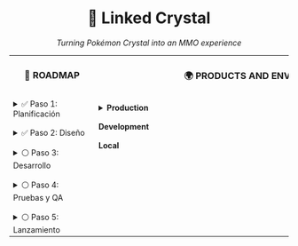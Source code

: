 <h1 align="center">💎 Linked Crystal</h1>
<p align="center"><em>Turning Pokémon Crystal into an MMO experience</em></p>

<table>
  <tr>
    <td valign="top">
      <h3 align="center">🚀 ROADMAP</h3>
      <img src="https://via.placeholder.com/400x1/FFFFFF/FFFFFF" alt="" width="140" height="1">
      <br>
      <details>
        <summary>✅ Paso 1: Planificación</summary>
        Definir objetivos y alcance del proyecto.  
        Reunir recursos y establecer cronograma.
      </details>
      <br>
      <details>
        <summary>✅ Paso 2: Diseño</summary>
        Crear diagramas, wireframes y especificaciones técnicas.
      </details>
      <br>
      <details>
        <summary>⚪ Paso 3: Desarrollo</summary>
        Implementar funcionalidades principales y pruebas iniciales.
      </details>
      <br>
      <details>
        <summary>⚪ Paso 4: Pruebas y QA</summary>
        Realizar pruebas exhaustivas y corrección de errores.
      </details>
      <br>
      <details>
        <summary>⚪ Paso 5: Lanzamiento</summary>
        Despliegue a producción y documentación final.
      </details>
    </td>
    <td valign="top">
      <h3 align="center">🌍 PRODUCTS AND ENVIRONMENTS</h3>    
      <img src="https://via.placeholder.com/400x1/FFFFFF/FFFFFF" alt="" width="600" height="1"><br>
      <details>
        <summary><b>Production</b><br></summary>
          <table>
              <tr>
                <td><b>Client</b></td>
                <td rowspan="2" align="center">
                  <img src="https://raw.githubusercontent.com/sergiomele97/Linked_crystal_monorepo/main/flow.svg" width="300" alt="data flow animation">
                </td>
                <td><b>Server</b></td>
              </tr>
              <tr>
                  <td>
                    <code><img height="30" src="https://img.shields.io/badge/Python-FFD43B?style=for-the-badge&logo=python&logoColor=blue"></code>
                  </td>
                  <td>
                    <code><img height="30" src="https://img.shields.io/badge/Go-00ADD8?logo=Go&logoColor=white&style=for-the-badge"></code>
                  </td>
              </tr>
          </table>
      </details>
      <img src="https://via.placeholder.com/400x1/FFFFFF/FFFFFF" alt="" width="600" height="1"><br>
      <b>Development</b>
      <img src="https://via.placeholder.com/400x1/FFFFFF/FFFFFF" alt="" width="600" height="1"><br>
      <b>Local</b>
      <img src="https://via.placeholder.com/400x1/FFFFFF/FFFFFF" alt="" width="600" height="1"><br>
      <br>
    </td>
    
  </tr>
</table>
